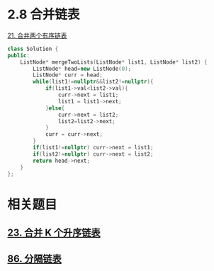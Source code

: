 # 2.8 合并链表

[21. 合并两个有序链表](https://leetcode.cn/problems/merge-two-sorted-lists/)

```cpp
class Solution {
public:
    ListNode* mergeTwoLists(ListNode* list1, ListNode* list2) {
        ListNode* head=new ListNode(0);
        ListNode* curr = head;
        while(list1!=nullptr&&list2!=nullptr){
            if(list1->val<list2->val){
                curr->next = list1;
                list1 = list1->next;
            }else{
                curr->next = list2;
                list2=list2->next;
            }
            curr = curr->next;
        }
        if(list1!=nullptr) curr->next = list1;
        if(list2!=nullptr) curr->next = list2;
        return head->next;
    }
};
```

# 相关题目

## [23. 合并 K 个升序链表](https://leetcode.cn/problems/merge-k-sorted-lists/)


## [86. 分隔链表](https://leetcode.cn/problems/partition-list/)